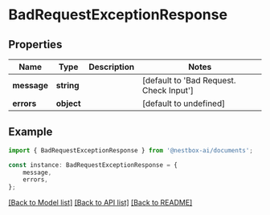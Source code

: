 # BadRequestExceptionResponse


## Properties

Name | Type | Description | Notes
------------ | ------------- | ------------- | -------------
**message** | **string** |  | [default to 'Bad Request. Check Input']
**errors** | **object** |  | [default to undefined]

## Example

```typescript
import { BadRequestExceptionResponse } from '@nestbox-ai/documents';

const instance: BadRequestExceptionResponse = {
    message,
    errors,
};
```

[[Back to Model list]](../README.md#documentation-for-models) [[Back to API list]](../README.md#documentation-for-api-endpoints) [[Back to README]](../README.md)
